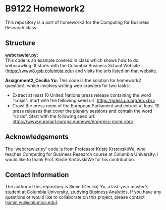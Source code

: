 # B9122 Homework2
This repository is a part of homework2 for the Computing for Business Research class.

## Structure
<strong> webcrawler.py: </strong> <br>
This code is an example covered in class which shows how to do webcrawling. It starts with the Columbia Business School Website (https://www8.gsb.columbia.edu) and visits the urls listed on that website.<br>

<strong> Assignment2_Cecilia Yu: </strong> 
This code is the solution for homework2 question1, which involves writing web crawlers for two tasks:<br>
- Extract at least 10 United Nations press release containing the word "crisis". Start with the following seed url: https://press.un.org/en.<br>
- Crawl the press room of the European Parliament and extract at least 10 press releases that cover the plenary sessions and contain the word “crisis”. Start with the following seed url: https://www.europarl.europa.eu/news/en/press-room.<br>

## Acknowledgements
The 'webcrawler.py' code is from Professor Kriste KrstovskiWe, who teaches Computing for Business Research course at Columbia University. I would like to thank Prof. Kriste KrstovskiWe for his contribution.<br>

## Contact Information
The author of this repository is Simin (Cecilia) Yu, a last-year master's student at Columbia University, studying Business Analytics. If you have any questions or would like to collaborate on this project, please contact [simin.yu@columbia.edu].<br>
